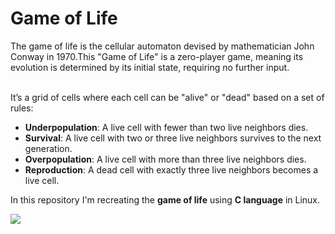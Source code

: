 # Game of Life
<p>The game of life is the cellular automaton devised by mathematician John Conway in 1970.This "Game of Life" is a zero-player game, meaning its evolution is determined by its initial state, requiring no further input.</p>
  </br>
  It’s a grid of cells where each cell can be "alive" or "dead" based on a set of rules:
  
- **Underpopulation**: A live cell with fewer than two live neighbors dies.
- **Survival**: A live cell with two or three live neighbors survives to the next generation.
- **Overpopulation**: A live cell with more than three live neighbors dies.
- **Reproduction**: A dead cell with exactly three live neighbors becomes a live cell.

In this repository I'm recreating the **game of life** using **C language** in Linux.

<p><a href="https://fr.wikipedia.org/wiki/Jeu_de_la_vie"><img src="//upload.wikimedia.org/wikipedia/commons/e/e5/Gospers_glider_gun.gif"></a></p>